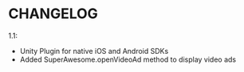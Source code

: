 CHANGELOG
=========

1.1:
 - Unity Plugin for native iOS and Android SDKs
 - Added SuperAwesome.openVideoAd method to display video ads